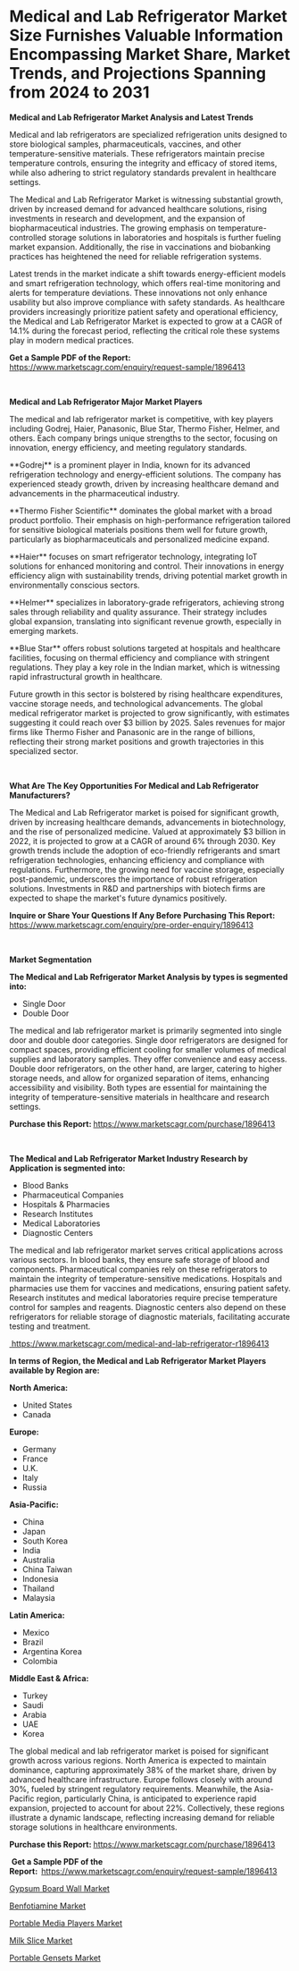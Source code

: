 <p><h1>Medical and Lab Refrigerator Market Size Furnishes Valuable Information Encompassing Market Share, Market Trends, and Projections Spanning from 2024 to 2031</h1></p><p><strong>Medical and Lab Refrigerator Market Analysis and Latest Trends</strong></p>
<p><p>Medical and lab refrigerators are specialized refrigeration units designed to store biological samples, pharmaceuticals, vaccines, and other temperature-sensitive materials. These refrigerators maintain precise temperature controls, ensuring the integrity and efficacy of stored items, while also adhering to strict regulatory standards prevalent in healthcare settings.</p><p>The Medical and Lab Refrigerator Market is witnessing substantial growth, driven by increased demand for advanced healthcare solutions, rising investments in research and development, and the expansion of biopharmaceutical industries. The growing emphasis on temperature-controlled storage solutions in laboratories and hospitals is further fueling market expansion. Additionally, the rise in vaccinations and biobanking practices has heightened the need for reliable refrigeration systems.</p><p>Latest trends in the market indicate a shift towards energy-efficient models and smart refrigeration technology, which offers real-time monitoring and alerts for temperature deviations. These innovations not only enhance usability but also improve compliance with safety standards. As healthcare providers increasingly prioritize patient safety and operational efficiency, the Medical and Lab Refrigerator Market is expected to grow at a CAGR of 14.1% during the forecast period, reflecting the critical role these systems play in modern medical practices.</p></p>
<p><strong>Get a Sample PDF of the Report:&nbsp;</strong> <a href="https://www.marketscagr.com/enquiry/request-sample/1896413?utm_campaign=1683&utm_medium=2&utm_source=Github&utm_content=ia&utm_term=30102024&utm_id=medical-and-lab-refrigerator">https://www.marketscagr.com/enquiry/request-sample/1896413</a></p>
<p>&nbsp;</p>
<p><strong>Medical and Lab Refrigerator Major Market Players</strong></p>
<p><p>The medical and lab refrigerator market is competitive, with key players including Godrej, Haier, Panasonic, Blue Star, Thermo Fisher, Helmer, and others. Each company brings unique strengths to the sector, focusing on innovation, energy efficiency, and meeting regulatory standards.</p><p>**Godrej** is a prominent player in India, known for its advanced refrigeration technology and energy-efficient solutions. The company has experienced steady growth, driven by increasing healthcare demand and advancements in the pharmaceutical industry. </p><p>**Thermo Fisher Scientific** dominates the global market with a broad product portfolio. Their emphasis on high-performance refrigeration tailored for sensitive biological materials positions them well for future growth, particularly as biopharmaceuticals and personalized medicine expand.</p><p>**Haier** focuses on smart refrigerator technology, integrating IoT solutions for enhanced monitoring and control. Their innovations in energy efficiency align with sustainability trends, driving potential market growth in environmentally conscious sectors.</p><p>**Helmer** specializes in laboratory-grade refrigerators, achieving strong sales through reliability and quality assurance. Their strategy includes global expansion, translating into significant revenue growth, especially in emerging markets.</p><p>**Blue Star** offers robust solutions targeted at hospitals and healthcare facilities, focusing on thermal efficiency and compliance with stringent regulations. They play a key role in the Indian market, which is witnessing rapid infrastructural growth in healthcare.</p><p>Future growth in this sector is bolstered by rising healthcare expenditures, vaccine storage needs, and technological advancements. The global medical refrigerator market is projected to grow significantly, with estimates suggesting it could reach over $3 billion by 2025. Sales revenues for major firms like Thermo Fisher and Panasonic are in the range of billions, reflecting their strong market positions and growth trajectories in this specialized sector.</p></p>
<p>&nbsp;</p>
<p><strong>What Are The Key Opportunities For Medical and Lab Refrigerator Manufacturers?</strong></p>
<p><p>The Medical and Lab Refrigerator market is poised for significant growth, driven by increasing healthcare demands, advancements in biotechnology, and the rise of personalized medicine. Valued at approximately $3 billion in 2022, it is projected to grow at a CAGR of around 6% through 2030. Key growth trends include the adoption of eco-friendly refrigerants and smart refrigeration technologies, enhancing efficiency and compliance with regulations. Furthermore, the growing need for vaccine storage, especially post-pandemic, underscores the importance of robust refrigeration solutions. Investments in R&D and partnerships with biotech firms are expected to shape the market's future dynamics positively.</p></p>
<p><strong>Inquire or Share Your Questions If Any Before Purchasing This Report:</strong> <a href="https://www.marketscagr.com/enquiry/pre-order-enquiry/1896413?utm_campaign=1683&utm_medium=2&utm_source=Github&utm_content=ia&utm_term=30102024&utm_id=medical-and-lab-refrigerator">https://www.marketscagr.com/enquiry/pre-order-enquiry/1896413</a></p>
<p>&nbsp;</p>
<p><strong>Market Segmentation</strong></p>
<p><strong>The Medical and Lab Refrigerator Market Analysis by types is segmented into:</strong></p>
<p><ul><li>Single Door</li><li>Double Door</li></ul></p>
<p><p>The medical and lab refrigerator market is primarily segmented into single door and double door categories. Single door refrigerators are designed for compact spaces, providing efficient cooling for smaller volumes of medical supplies and laboratory samples. They offer convenience and easy access. Double door refrigerators, on the other hand, are larger, catering to higher storage needs, and allow for organized separation of items, enhancing accessibility and visibility. Both types are essential for maintaining the integrity of temperature-sensitive materials in healthcare and research settings.</p></p>
<p><strong>Purchase this Report:&nbsp;</strong><a href="https://www.marketscagr.com/purchase/1896413?utm_campaign=1683&utm_medium=2&utm_source=Github&utm_content=ia&utm_term=30102024&utm_id=medical-and-lab-refrigerator">https://www.marketscagr.com/purchase/1896413</a></p>
<p>&nbsp;</p>
<p><strong>The Medical and Lab Refrigerator Market Industry Research by Application is segmented into:</strong></p>
<p><ul><li>Blood Banks</li><li>Pharmaceutical Companies</li><li>Hospitals & Pharmacies</li><li>Research Institutes</li><li>Medical Laboratories</li><li>Diagnostic Centers</li></ul></p>
<p><p>The medical and lab refrigerator market serves critical applications across various sectors. In blood banks, they ensure safe storage of blood and components. Pharmaceutical companies rely on these refrigerators to maintain the integrity of temperature-sensitive medications. Hospitals and pharmacies use them for vaccines and medications, ensuring patient safety. Research institutes and medical laboratories require precise temperature control for samples and reagents. Diagnostic centers also depend on these refrigerators for reliable storage of diagnostic materials, facilitating accurate testing and treatment.</p></p>
<p><a href="https://www.marketscagr.com/medical-and-lab-refrigerator-r1896413?utm_campaign=1683&utm_medium=2&utm_source=Github&utm_content=ia&utm_term=30102024&utm_id=medical-and-lab-refrigerator">&nbsp;https://www.marketscagr.com/medical-and-lab-refrigerator-r1896413</a></p>
<p><strong>In terms of Region, the Medical and Lab Refrigerator Market Players available by Region are:</strong></p>
<p>
    <p> <strong> North America: </strong>
        <ul>
            <li>United States</li>
            <li>Canada</li>
        </ul>
        </p> 
    <p> <strong> Europe: </strong>
        <ul>
            <li>Germany</li>
            <li>France</li>
            <li>U.K.</li>
            <li>Italy</li>
            <li>Russia</li>
        </ul>
        </p> 
    <p> <strong> Asia-Pacific: </strong>
        <ul>
            <li>China</li>
            <li>Japan</li>
            <li>South Korea</li>
            <li>India</li>
            <li>Australia</li>
            <li>China Taiwan</li>
            <li>Indonesia</li>
            <li>Thailand</li>
            <li>Malaysia</li>
        </ul>
        </p> 
    <p> <strong> Latin America: </strong>
        <ul>
            <li>Mexico</li>
            <li>Brazil</li>
            <li>Argentina Korea</li>
            <li>Colombia</li>
        </ul>
        </p> 
    <p> <strong> Middle East & Africa: </strong>
        <ul>
            <li>Turkey</li>
            <li>Saudi</li>
            <li>Arabia</li>
            <li>UAE</li>
            <li>Korea</li>
        </ul>
    </p>
    </p>
<p><p>The global medical and lab refrigerator market is poised for significant growth across various regions. North America is expected to maintain dominance, capturing approximately 38% of the market share, driven by advanced healthcare infrastructure. Europe follows closely with around 30%, fueled by stringent regulatory requirements. Meanwhile, the Asia-Pacific region, particularly China, is anticipated to experience rapid expansion, projected to account for about 22%. Collectively, these regions illustrate a dynamic landscape, reflecting increasing demand for reliable storage solutions in healthcare environments.</p></p>
<p><strong>Purchase this Report: </strong><a href="https://www.marketscagr.com/purchase/1896413?utm_campaign=1683&utm_medium=2&utm_source=Github&utm_content=ia&utm_term=30102024&utm_id=medical-and-lab-refrigerator">https://www.marketscagr.com/purchase/1896413</a></p>
<p>&nbsp;<strong>Get a Sample PDF of the Report:&nbsp;&nbsp;</strong><a href="https://www.marketscagr.com/enquiry/request-sample/1896413?utm_campaign=1683&utm_medium=2&utm_source=Github&utm_content=ia&utm_term=30102024&utm_id=medical-and-lab-refrigerator">https://www.marketscagr.com/enquiry/request-sample/1896413</a></p>
<p><strong></strong></p>
<p><p><a href="https://www.linkedin.com/pulse/gypsum-board-wall-market-segmentation-in-depth-analysis-tinoc?utm_campaign=1683&utm_medium=2&utm_source=Github&utm_content=ia&utm_term=30102024&utm_id=medical-and-lab-refrigerator">Gypsum Board Wall Market</a></p><p><a href="https://www.linkedin.com/pulse/benfotiamine-market-size-share-trends-analysis-report-end-use-otyac?utm_campaign=1683&utm_medium=2&utm_source=Github&utm_content=ia&utm_term=30102024&utm_id=medical-and-lab-refrigerator">Benfotiamine Market</a></p><p><a href="https://www.linkedin.com/pulse/portable-media-players-industry-analysis-report-market-size-1nkrf?utm_campaign=1683&utm_medium=2&utm_source=Github&utm_content=ia&utm_term=30102024&utm_id=medical-and-lab-refrigerator">Portable Media Players Market</a></p><p><a href="https://www.linkedin.com/pulse/future-innovation-global-milk-slice-market-growth-opportunities-uwsue?utm_campaign=1683&utm_medium=2&utm_source=Github&utm_content=ia&utm_term=30102024&utm_id=medical-and-lab-refrigerator">Milk Slice Market</a></p><p><a href="https://www.linkedin.com/pulse/portable-gensets-market2024-2031-industry-insights-zxexf?utm_campaign=1683&utm_medium=2&utm_source=Github&utm_content=ia&utm_term=30102024&utm_id=medical-and-lab-refrigerator">Portable Gensets Market</a></p></p>